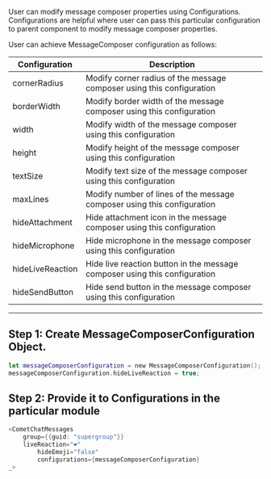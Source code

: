 User can modify message composer properties using Configurations. Configurations are helpful where user can pass this particular configuration to parent component to modify message composer properties.

User can achieve MessageComposer configuration as follows: 

| Configuration | Description | 
| ---- | ---- | 
| cornerRadius | Modify corner radius of the message composer using this configuration | 
| borderWidth | Modify border width of the message composer using this configuration | 
| width | Modify width of the message composer using this configuration | 
| height | Modify height of the message composer using this configuration | 
| textSize | Modify text size of the message composer using this configuration | 
| maxLines | Modify number of lines of the message composer using this configuration | 
| hideAttachment | Hide attachment icon in the message composer using this configuration | 
| hideMicrophone | Hide microphone in the message composer using this configuration | 
| hideLiveReaction | Hide live reaction button  in the message composer using this configuration | 
| hideSendButton | Hide send button in the message composer using this configuration | 


---

## Step 1: Create MessageComposerConfiguration Object.

```swift
let messageComposerConfiguration = new MessageComposerConfiguration();
messageComposerConfiguration.hideLiveReaction = true;
```



## Step 2: Provide it to Configurations in the particular module

```swift
<CometChatMessages 
    group={{guid: "supergroup"}} 
  	liveReaction="❤️" 
		hideEmoji="false"
		configurations={messageComposerConfiguration}
_>
```


